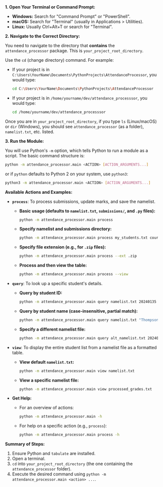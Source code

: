 
**1. Open Your Terminal or Command Prompt:**

*   **Windows:** Search for "Command Prompt" or "PowerShell".
*   **macOS:** Search for "Terminal" (usually in Applications > Utilities).
*   **Linux:** Usually Ctrl+Alt+T or search for "Terminal".

**2. Navigate to the Correct Directory:**

You need to navigate to the directory that **contains** the `attendance_processor` package. This is `your_project_root_directory`.

Use the `cd` (change directory) command. For example:
*   If your project is in `C:\Users\YourName\Documents\PythonProjects\AttendanceProcessor`, you would type:
    ```bash
    cd C:\Users\YourName\Documents\PythonProjects\AttendanceProcessor
    ```
*   If your project is in `/home/yourname/dev/attendance_processsor`, you would type:
    ```bash
    cd /home/yourname/dev/attendance_processsor
    ```

Once you are in `your_project_root_directory`, if you type `ls` (Linux/macOS) or `dir` (Windows), you should see `attendance_processor` (as a folder), `namelist.txt`, etc. listed.

**3. Run the Module:**

You will use Python's `-m` option, which tells Python to run a module as a script. The basic command structure is:

```bash
python -m attendance_processor.main <ACTION> [ACTION_ARGUMENTS...]
```
or if `python` defaults to Python 2 on your system, use `python3`:
```bash
python3 -m attendance_processor.main <ACTION> [ACTION_ARGUMENTS...]
```

**Available Actions and Examples:**

*   **`process`**: To process submissions, update marks, and save the namelist.
    *   **Basic usage (defaults to `namelist.txt`, `submissions/`, and `.py` files):**
        ```bash
        python -m attendance_processor.main process
        ```
    *   **Specify namelist and submissions directory:**
        ```bash
        python -m attendance_processor.main process my_students.txt course_work/
        ```
    *   **Specify file extension (e.g., for `.zip` files):**
        ```bash
        python -m attendance_processor.main process --ext .zip
        ```
    *   **Process and then view the table:**
        ```bash
        python -m attendance_processor.main process --view
        ```

*   **`query`**: To look up a specific student's details.
    *   **Query by student ID:**
        ```bash
        python -m attendance_processor.main query namelist.txt 20240135
        ```
    *   **Query by student name (case-insensitive, partial match):**
        ```bash
        python -m attendance_processor.main query namelist.txt "Thompson Joanna"
        ```
    *   **Specify a different namelist file:**
        ```bash
        python -m attendance_processor.main query alt_namelist.txt 20240924
        ```

*   **`view`**: To display the entire student list from a namelist file as a formatted table.
    *   **View default `namelist.txt`:**
        ```bash
        python -m attendance_processor.main view namelist.txt
        ```
    *   **View a specific namelist file:**
        ```bash
        python -m attendance_processor.main view processed_grades.txt
        ```

*   **Get Help:**
    *   For an overview of actions:
        ```bash
        python -m attendance_processor.main -h
        ```
    *   For help on a specific action (e.g., `process`):
        ```bash
        python -m attendance_processor.main process -h
        ```

**Summary of Steps:**
1.  Ensure Python and `tabulate` are installed.
2.  Open a terminal.
3.  `cd` into `your_project_root_directory` (the one containing the `attendance_processor` folder).
4.  Execute the desired command using `python -m attendance_processor.main <action> ...`.